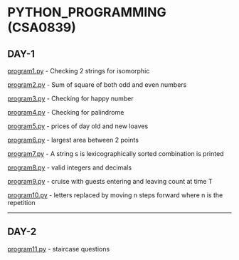 # PYTHON_PROGRAMMING (CSA0839)

## DAY-1

[program1.py](https://github.com/ILARIO-KAGOO/CSA0839/blob/main/program1.py) - Checking 2 strings for isomorphic

[program2.py](https://github.com/ILARIO-KAGOO/CSA0839/blob/main/program2.py) - Sum of square of both odd and even numbers

[program3.py](https://github.com/ILARIO-KAGOO/CSA0839/blob/main/program3.py) - Checking for happy number

[program4.py](https://github.com/ILARIO-KAGOO/CSA0839/blob/main/program4.py) - Checking for palindrome

[program5.py](https://github.com/ILARIO-KAGOO/CSA0839/blob/main/program5.py) - prices of day old and new loaves

[program6.py](https://github.com/ILARIO-KAGOO/CSA0839/blob/main/program6.py) - largest area between 2 points

[program7.py](https://github.com/ILARIO-KAGOO/CSA0839/blob/main/program7.py) - A string s is lexicographically sorted combination is printed

[program8.py](https://github.com/ILARIO-KAGOO/CSA0839/blob/main/program8.py) - valid integers and decimals

[program9.py](https://github.com/ILARIO-KAGOO/CSA0839/blob/main/program9.py) - cruise with guests entering and leaving count at time T

[program10.py](https://github.com/ILARIO-KAGOO/CSA0839/blob/main/program10.py) - letters replaced by moving n steps forward where n is the repetition 

---

## DAY-2

[program11.py](https://github.com/ILARIO-KAGOO/CSA0839/blob/main/program11.py) - staircase questions